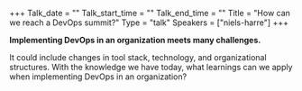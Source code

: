 +++
Talk_date = ""
Talk_start_time = ""
Talk_end_time = ""
Title = "How can we reach a DevOps summit?"
Type = "talk"
Speakers = ["niels-harre"]
+++

**Implementing DevOps in an organization meets many challenges.**

It could include changes in tool stack, technology, and organizational structures. With the knowledge we have today, what learnings can we apply when implementing DevOps in an organization?
